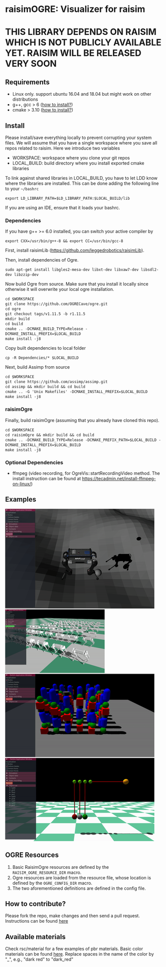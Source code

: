 # raisimOGRE: Visualizer for raisim

# THIS LIBRARY DEPENDS ON RAISIM WHICH IS NOT PUBLICLY AVAILABLE YET. RAISIM WILL BE RELEASED VERY SOON #

## Requirements
- Linux only. support ubuntu 16.04 and 18.04 but might work on other distributions
- g++, gcc > 6 ([how to install?](https://github.com/jhwangbo/raisimHelp/tree/master#how-to-install-latest-version-of-g))
- cmake > 3.10 ([how to install?](https://github.com/jhwangbo/raisimHelp/tree/master#how-to-install-cmake))

## Install
Please install/save everything locally to prevent corrupting your system files. We will assume that you have a single workspace where you save all repos related to raisim. Here we introduce two variables

- WORKSPACE: workspace where you clone your git repos
- LOCAL_BUILD: build directory where you install exported cmake libraries

To link against shared libraries in LOCAL_BUILD, you have to let LDD know where the libraries are installed. This can be done adding the following line to your ```~/bashrc```

```commandline
export LD_LIBRARY_PATH=$LD_LIBRARY_PATH:$LOCAL_BUILD/lib
```

If you are using an IDE, ensure that it loads your bashrc. 

### Dependencies
If you have g++ >= 6.0 installed, you can switch your active compiler by
```commandline
export CXX=/usr/bin/g++-8 && export CC=/usr/bin/gcc-8
```

First, install raisimLib (https://github.com/leggedrobotics/raisimLib).

Then, install dependencies of Ogre.
```commandline
sudo apt-get install libgles2-mesa-dev libxt-dev libxaw7-dev libsdl2-dev libzzip-dev
```

Now build Ogre from source. Make sure that you install it locally since otherwise it will overwrite your local ogre installation.
```commandline
cd $WORKSPACE
git clone https://github.com/OGRECave/ogre.git
cd ogre
git checkout tags/v1.11.5 -b r1.11.5
mkdir build
cd build
cmake .. -DCMAKE_BUILD_TYPE=Release -DCMAKE_INSTALL_PREFIX=$LOCAL_BUILD
make install -j8
```

Copy built dependencies to local folder 
```commandline
cp -R Dependencies/* $LOCAL_BUILD
```

Next, build Assimp from source
```commandline
cd $WORKSPACE
git clone https://github.com/assimp/assimp.git
cd assimp && mkdir build && cd build
cmake .. -G 'Unix Makefiles' -DCMAKE_INSTALL_PREFIX=$LOCAL_BUILD
make install -j8
```

### raisimOgre
Finally, build raisimOgre (assuming that you already have cloned this repo).
```commandline
cd $WORKSPACE
cd raisimOgre && mkdir build && cd build
cmake .. -DCMAKE_BUILD_TYPE=Release -DCMAKE_PREFIX_PATH=$LOCAL_BUILD -DCMAKE_INSTALL_PREFIX=$LOCAL_BUILD
make install -j8
```

### Optional Dependencies
- ffmpeg (video recording, for OgreVis::startRecordingVideo method. The install instruction can be found at https://tecadmin.net/install-ffmpeg-on-linux/)

## Examples

![1](img/heightmap.gif "heightmap")
![1](img/laikago.gif "laikago")
![alt-text-2](img/primitives.gif "primitives")
![alt-text-1](img/newton.gif "newton")

## OGRE Resources
1. Basic RaisimOgre resources are defined by the `RAISIM_OGRE_RESOURCE_DIR` macro.
2. Ogre resources are loaded from the resource file, whose location is defined by the `OGRE_CONFIG_DIR` macro.
3. The two aforementioned definitions are defined in the config file.

## How to contribute?
Please fork the repo, make changes and then send a pull request. Instructions can be found [here](https://help.github.com/en/articles/creating-a-pull-request-from-a-fork)

## Available materials
Check rsc/material for a few examples of pbr materials. 
Basic color materials can be found [here](https://www.rapidtables.com/web/color/RGB_Color.html). Replace spaces in the name of the color by "_", e.g., "dark red" to "dark_red"

